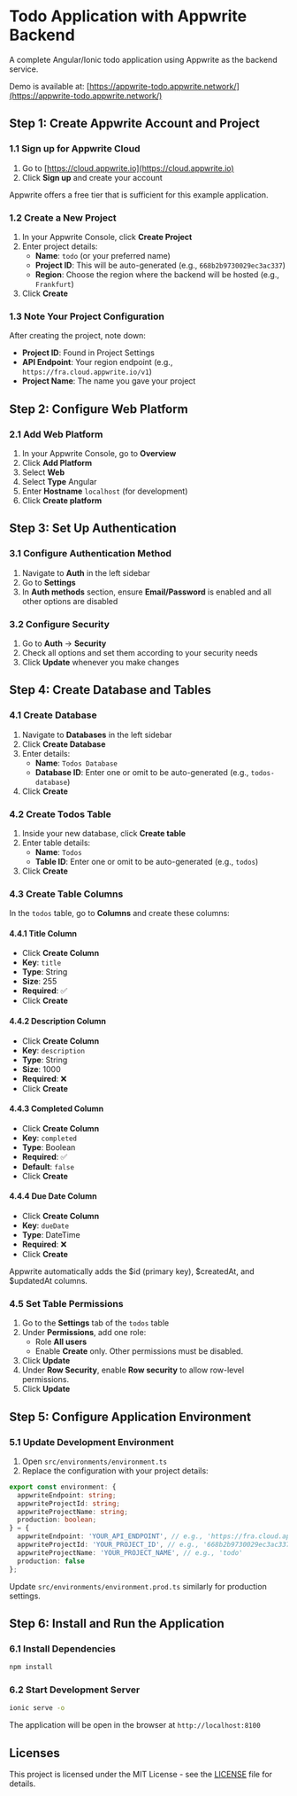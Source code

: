# Todo Application with Appwrite Backend

A complete Angular/Ionic todo application using Appwrite as the backend service.

Demo is available at: [https://appwrite-todo.appwrite.network/](https://appwrite-todo.appwrite.network/)

## Step 1: Create Appwrite Account and Project

### 1.1 Sign up for Appwrite Cloud
1. Go to [https://cloud.appwrite.io](https://cloud.appwrite.io)
2. Click **Sign up** and create your account

Appwrite offers a free tier that is sufficient for this example application.

### 1.2 Create a New Project
1. In your Appwrite Console, click **Create Project**
2. Enter project details:
   - **Name**: `todo` (or your preferred name)
   - **Project ID**: This will be auto-generated (e.g., `668b2b9730029ec3ac337`)
   - **Region**: Choose the region where the backend will be hosted (e.g., `Frankfurt`)
3. Click **Create**

### 1.3 Note Your Project Configuration
After creating the project, note down:
- **Project ID**: Found in Project Settings
- **API Endpoint**: Your region endpoint (e.g., `https://fra.cloud.appwrite.io/v1`)
- **Project Name**: The name you gave your project

## Step 2: Configure Web Platform

### 2.1 Add Web Platform
1. In your Appwrite Console, go to **Overview**
2. Click **Add Platform**
3. Select **Web**
4. Select **Type** Angular
5. Enter **Hostname** `localhost` (for development)
6. Click **Create platform**

## Step 3: Set Up Authentication

### 3.1 Configure Authentication Method
1. Navigate to **Auth** in the left sidebar
2. Go to **Settings**
3. In **Auth methods** section, ensure **Email/Password** is enabled and all other options are disabled

### 3.2 Configure Security
1. Go to **Auth** → **Security**
2. Check all options and set them according to your security needs
3. Click **Update** whenever you make changes

## Step 4: Create Database and Tables

### 4.1 Create Database
1. Navigate to **Databases** in the left sidebar
2. Click **Create Database**
3. Enter details:
   - **Name**: `Todos Database`
   - **Database ID**: Enter one or omit to be auto-generated (e.g., `todos-database`)
4. Click **Create**

### 4.2 Create Todos Table
1. Inside your new database, click **Create table**
2. Enter table details:
   - **Name**: `Todos`
   - **Table ID**: Enter one or omit to be auto-generated (e.g., `todos`)
3. Click **Create**

### 4.3 Create Table Columns
In the `todos` table, go to **Columns** and create these columns:

#### 4.4.1 Title Column
- Click **Create Column**
- **Key**: `title`
- **Type**: String
- **Size**: 255
- **Required**: ✅
- Click **Create**

#### 4.4.2 Description Column
- Click **Create Column**
- **Key**: `description`
- **Type**: String
- **Size**: 1000
- **Required**: ❌
- Click **Create**

#### 4.4.3 Completed Column
- Click **Create Column**
- **Key**: `completed`
- **Type**: Boolean
- **Required**: ✅
- **Default**: `false`
- Click **Create**

#### 4.4.4 Due Date Column
- Click **Create Column**
- **Key**: `dueDate`
- **Type**: DateTime
- **Required**: ❌
- Click **Create**

Appwrite automatically adds the $id (primary key), $createdAt, and $updatedAt columns.

### 4.5 Set Table Permissions
1. Go to the **Settings** tab of the `todos` table
2. Under **Permissions**, add one role:
   - Role **All users**
   - Enable **Create** only. Other permissions must be disabled.
4. Click **Update**
3. Under **Row Security**, enable **Row security** to allow row-level permissions.
4. Click **Update**

## Step 5: Configure Application Environment

### 5.1 Update Development Environment
1. Open `src/environments/environment.ts`
2. Replace the configuration with your project details:

```typescript
export const environment: {
  appwriteEndpoint: string;
  appwriteProjectId: string;
  appwriteProjectName: string;
  production: boolean;
} = {
  appwriteEndpoint: 'YOUR_API_ENDPOINT', // e.g., 'https://fra.cloud.appwrite.io/v1'
  appwriteProjectId: 'YOUR_PROJECT_ID', // e.g., '668b2b9730029ec3ac337'
  appwriteProjectName: 'YOUR_PROJECT_NAME', // e.g., 'todo'
  production: false
};
```

Update `src/environments/environment.prod.ts` similarly for production settings.


## Step 6: Install and Run the Application

### 6.1 Install Dependencies
```bash
npm install
```

### 6.2 Start Development Server
```bash
ionic serve -o
```
The application will be open in the browser at `http://localhost:8100`


## Licenses
This project is licensed under the MIT License - see the [LICENSE](LICENSE) file for details.